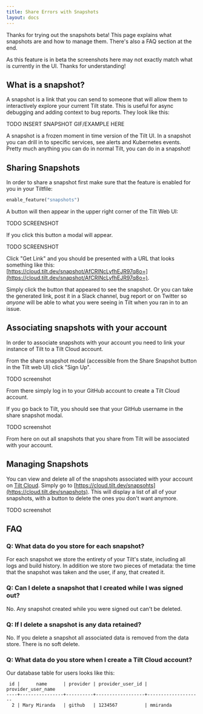 ```yaml
---
title: Share Errors with Snapshots
layout: docs
---
```


Thanks for trying out the snapshots beta! This page explains what snapshots are and how to manage them. There's also a FAQ section at the end.

As this feature is in beta the screenshots here may not exactly match what is currently in the UI. Thanks for understanding!

## What is a snapshot?
A snapshot is a link that you can send to someone that will allow them to interactively explore your current Tilt state. This is useful for async debugging and adding context to bug reports. They look like this:

TODO INSERT SNAPSHOT GIF/EXAMPLE HERE

A snapshot is a frozen moment in time version of the Tilt UI. In a snapshot you can drill in to specific services, see alerts and Kubernetes events. Pretty much anything you can do in normal Tilt, you can do in a snapshot!

## Sharing Snapshots
In order to share a snapshot first make sure that the feature is enabled for you in your Tiltfile:

```python
enable_feature("snapshots")
```

A button will then appear in the upper right corner of the Tilt Web UI:

TODO SCREENSHOT

If you click this button a modal will appear.

TODO SCREENSHOT

Click "Get Link" and you should be presented with a URL that looks something like this: [https://cloud.tilt.dev/snapshot/AfCRlNcLyfhEJR97q8o=](https://cloud.tilt.dev/snapshot/AfCRlNcLyfhEJR97q8o=).

Simply click the button that appeared to see the snapshot. Or you can take the generated link, post it in a Slack channel, bug report or on Twitter so _anyone_ will be able to what you were seeing in Tilt when you ran in to an issue.

## Associating snapshots with your account
In order to associate snapshots with your account you need to link your instance of Tilt to a Tilt Cloud account.

From the share snapshot modal (accessible from the Share Snapshot button in the Tilt web UI) click "Sign Up".

TODO screenshot

From there simply log in to your GitHub account to create a Tilt Cloud account.

If you go back to Tilt, you should see that your GitHub username in the share snapshot modal.

TODO screenshot

From here on out all snapshots that you share from Tilt will be associated with your account.

## Managing Snapshots
You can view and delete all of the snapshots associated with your account on [Tilt Cloud](https://cloud.tilt.dev). Simply go to [https://cloud.tilt.dev/snapsohts](https://cloud.tilt.dev/snapshots). This will display a list of all of your snapshots, with a button to delete the ones you don't want anymore.

TODO screenshot

## FAQ

### Q: What data do you store for each snapshot?
For each snapshot we store the entirety of your Tilt's state, including all logs and build history. In addition we store two pieces of metadata: the time that the snapshot was taken and the user, if any, that created it.

### Q: Can I delete a snapshot that I created while I was signed out?
No. Any snapshot created while you were signed out can't be deleted.

### Q: If I delete a snapshot is any data retained?
No. If you delete a snapshot all associated data is removed from the data store. There is no soft delete.

### Q: What data do you store when I create a Tilt Cloud account?
Our database table for users looks like this:

```
 id |      name      | provider | provider_user_id | provider_user_name
----+----------------+----------+------------------+--------------------
  2 | Mary Miranda   | github   | 1234567          | mmiranda
  ```
